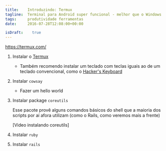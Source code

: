 ```yaml
---
title:    Introduzindo: Termux
tagline:  Terminal para Android super funcional - melhor que o Windows
tags:     produtividade ferramentas
date:     2016-07-28T12:08:00+00:00

isDraft:    true
---
```


https://termux.com/

1. Instalar o [Termux](https://play.google.com/store/apps/details?id=com.termux)
    - Também recomendo instalar um teclado com teclas iguais ao de um teclado convencional, como o [Hacker's Keyboard](https://play.google.com/store/apps/details?id=org.pocketworkstation.pckeyboard)
1. Instalar `cowsay`
    - Fazer um hello world
1. Instalar package `coreutils`

    Esse pacote provê alguns comandos básicos do shell que a maioria dos scripts por aí afora utilizam (como o Rails, como veremos mais a frente)

    [Video instalando coreutils]
1. Instalar `ruby`
1. Instalar `rails`


<script type="text/javascript" src="https://asciinema.org/a/1ci4ijy4oe781uqsfoqte567w.js" id="asciicast-1ci4ijy4oe781uqsfoqte567w" async></script>